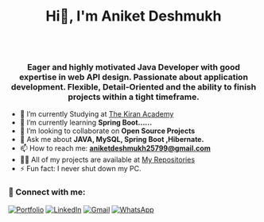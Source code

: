 <h1 align="center"> Hi👋, I'm Aniket Deshmukh</h1>

<br>
<br>


<h3 align="center">Eager and highly motivated Java Developer with good expertise in web API design. Passionate about application development. Flexible, Detail-Oriented and the ability to finish projects within a tight timeframe.</h3>


 - 🔭 I’m currently Studying at [The Kiran Academy](https://thekiranacademy.com/)
- 🌱 I’m currently learning **Spring Boot......**
- 👯 I’m looking to collaborate on **Open Source Projects**
- 💬 Ask me about **JAVA, MySQL, Spring Boot ,Hibernate.**
- 📫 How to reach me: **aniketdeshmukh25799@gmail.com**
- 👨‍💻 All of my projects are available at [My Repositories](https://github.com/AniketD-25?tab=repositories)
- ⚡ Fun fact: I never shut down my PC.

### 🤝 Connect with me:

[![Portfolio](https://img.shields.io/badge/Portfolio-000000?style=for-the-badge&logo=Portfolio&logoColor=white)](https://aniketd-25.github.io)
[![LinkedIn](https://img.shields.io/badge/LinkedIn-0077B5?style=for-the-badge&logo=linkedin&logoColor=white)](https://www.linkedin.com/in/aniket-deshmukh-/)
[![Gmail](https://img.shields.io/badge/Gmail-D14836?style=for-the-badge&logo=gmail&logoColor=white)](mailto:aniketdeshmukh25799@gmail.com)
[![WhatsApp](https://img.shields.io/badge/WhatsApp-25D366?style=for-the-badge&logo=whatsapp&logoColor=white)](https://wa.me/+918624039486)
